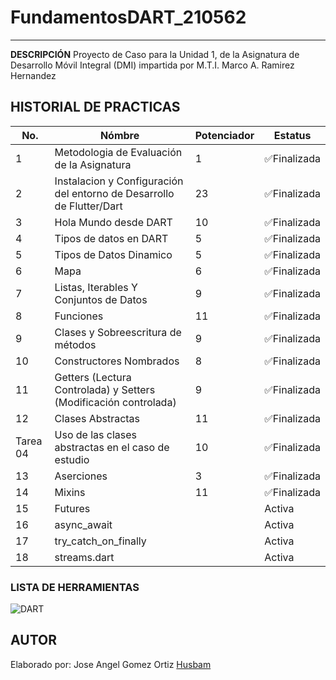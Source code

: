 
# FundamentosDART_210562
----
**DESCRIPCIÓN**
Proyecto de Caso para la Unidad 1, de la Asignatura de Desarrollo Móvil Integral (DMI) impartida por M.T.I. Marco A. Ramirez Hernandez

## HISTORIAL DE PRACTICAS
|No.|Nómbre|Potenciador|Estatus|
|--|--|--|--|
|1|Metodologia de Evaluación de la Asignatura|1|✅Finalizada|
|2|Instalacion y Configuración del entorno de Desarrollo de Flutter/Dart|23|✅Finalizada|
|3|Hola Mundo desde DART| 10|✅Finalizada|
|4|Tipos de datos en DART|5|✅Finalizada|
|5|Tipos de Datos Dinamico|5|✅Finalizada|
|6|Mapa|6|✅Finalizada|
|7|Listas, Iterables Y Conjuntos de Datos|9|✅Finalizada|
|8|Funciones|11|✅Finalizada|
|9|Clases y Sobreescritura de métodos|9|✅Finalizada|
|10|Constructores Nombrados|8|✅Finalizada|
|11|Getters (Lectura Controlada) y Setters (Modificación controlada)|9|✅Finalizada|
|12|Clases Abstractas|11|✅Finalizada|
|Tarea 04|Uso de las clases abstractas en el caso de estudio|10|✅Finalizada|
|13|Aserciones|3|✅Finalizada|
|14|Mixins|11|✅Finalizada|
|15|Futures||Activa|
|16|async_await||Activa|
|17|try_catch_on_finally||Activa|
|18|streams.dart||Activa|

### LISTA DE HERRAMIENTAS
![DART](https://img.shields.io/badge/Dart-0175C2?style-for-the-badge&logo=dart&logoColor=white)

## AUTOR
Elaborado por: Jose Angel Gomez Ortiz [Husbam](https://github.com/Husbam)

